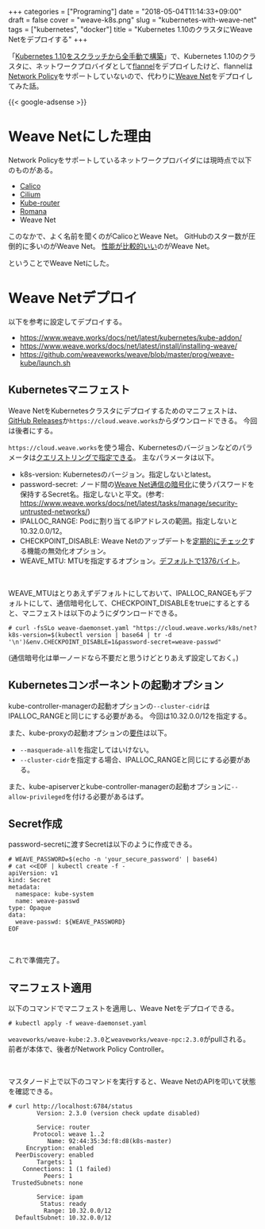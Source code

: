 +++
categories = ["Programing"]
date = "2018-05-04T11:14:33+09:00"
draft = false
cover = "weave-k8s.png"
slug = "kubernetes-with-weave-net"
tags = ["kubernetes", "docker"]
title = "Kubernetes 1.10のクラスタにWeave Netをデプロイする"
+++

「[Kubernetes 1.10をスクラッチから全手動で構築](https://www.kaitoy.xyz/2018/04/17/kubernetes110-from-scratch/)」で、Kubernetes 1.10のクラスタに、ネットワークプロバイダとして[flannel](https://github.com/coreos/flannel)をデプロイしたけど、flannelは[Network Policy](https://kubernetes.io/docs/concepts/services-networking/network-policies/)をサポートしていないので、代わりに[Weave Net](https://www.weave.works/oss/net/)をデプロイしてみた話。

{{< google-adsense >}}

# Weave Netにした理由
Network Policyをサポートしているネットワークプロバイダには現時点で以下のものがある。

* [Calico](https://www.projectcalico.org/)
* [Cilium](https://github.com/cilium/cilium)
* [Kube-router](https://www.kube-router.io/)
* [Romana](https://github.com/romana/romana)
* Weave Net

このなかで、よく名前を聞くのがCalicoとWeave Net。
GitHubのスター数が圧倒的に多いのがWeave Net。
[性能が比較的いい](https://engineering.skybettingandgaming.com/2017/02/03/overlay-network-performance-testing/)のがWeave Net。

ということでWeave Netにした。

# Weave Netデプロイ

以下を参考に設定してデプロイする。

* https://www.weave.works/docs/net/latest/kubernetes/kube-addon/
* https://www.weave.works/docs/net/latest/install/installing-weave/
* https://github.com/weaveworks/weave/blob/master/prog/weave-kube/launch.sh

## Kubernetesマニフェスト

Weave NetをKubernetesクラスタにデプロイするためのマニフェストは、[GitHub Releases](https://github.com/weaveworks/weave/releases)か`https://cloud.weave.works`からダウンロードできる。
今回は後者にする。

`https://cloud.weave.works`を使う場合、Kubernetesのバージョンなどのパラメータは[クエリストリングで指定できる](https://www.weave.works/docs/net/latest/kubernetes/kube-addon/#-changing-configuration-options)。
主なパラメータは以下。

* k8s-version: Kubernetesのバージョン。指定しないとlatest。
* password-secret: ノード間の[Weave Net通信の暗号化](https://www.weave.works/docs/net/latest/concepts/encryption/)に使うパスワードを保持するSecret名。指定しないと平文。(参考: https://www.weave.works/docs/net/latest/tasks/manage/security-untrusted-networks/)
* IPALLOC_RANGE: Podに割り当てるIPアドレスの範囲。指定しないと10.32.0.0/12。
* CHECKPOINT_DISABLE: Weave Netのアップデートを[定期的にチェック](https://www.weave.works/docs/net/latest/install/installing-weave/#checkpoint)する機能の無効化オプション。
* WEAVE_MTU: MTUを指定するオプション。[デフォルトで1376バイト](https://www.weave.works/docs/net/latest/tasks/manage/fastdp/#packet-size-mtu)。

<br>

WEAVE_MTUはとりあえずデフォルトにしておいて、IPALLOC_RANGEもデフォルトにして、通信暗号化して、CHECKPOINT_DISABLEをtrueにするとすると、マニフェストは以下のようにダウンロードできる。

```shell
# curl -fsSLo weave-daemonset.yaml "https://cloud.weave.works/k8s/net?k8s-version=$(kubectl version | base64 | tr -d '\n')&env.CHECKPOINT_DISABLE=1&password-secret=weave-passwd"
```

(通信暗号化は単一ノードなら不要だと思うけどとりあえず設定しておく。)

## Kubernetesコンポーネントの起動オプション

kube-controller-managerの起動オプションの`--cluster-cidr`はIPALLOC_RANGEと同じにする必要がある。
今回は10.32.0.0/12を指定する。

また、kube-proxyの起動オプションの[要件](https://www.weave.works/docs/net/latest/kubernetes/kube-addon/#-things-to-watch-out-for)は以下。

* `--masquerade-all`を指定してはいけない。
* `--cluster-cidr`を指定する場合、IPALLOC_RANGEと同じにする必要がある。

また、kube-apiserverとkube-controller-managerの起動オプションに`--allow-privileged`を付ける必要があるはず。

## Secret作成

password-secretに渡すSecretは以下のように作成できる。

```shell
# WEAVE_PASSWORD=$(echo -n 'your_secure_password' | base64)
# cat <<EOF | kubectl create -f -
apiVersion: v1
kind: Secret
metadata:
  namespace: kube-system
  name: weave-passwd
type: Opaque
data:
  weave-passwd: ${WEAVE_PASSWORD}
EOF
```

<br>

これで準備完了。

## マニフェスト適用

以下のコマンドでマニフェストを適用し、Weave Netをデプロイできる。

```shell
# kubectl apply -f weave-daemonset.yaml
```

`weaveworks/weave-kube:2.3.0`と`weaveworks/weave-npc:2.3.0`がpullされる。
前者が本体で、後者がNetwork Policy Controller。

<br>

マスタノード上で以下のコマンドを実行すると、Weave NetのAPIを叩いて状態を確認できる。

```shell
# curl http://localhost:6784/status
        Version: 2.3.0 (version check update disabled)

        Service: router
       Protocol: weave 1..2
           Name: 92:44:35:3d:f8:d8(k8s-master)
     Encryption: enabled
  PeerDiscovery: enabled
        Targets: 1
    Connections: 1 (1 failed)
          Peers: 1
 TrustedSubnets: none

        Service: ipam
         Status: ready
          Range: 10.32.0.0/12
  DefaultSubnet: 10.32.0.0/12
```
